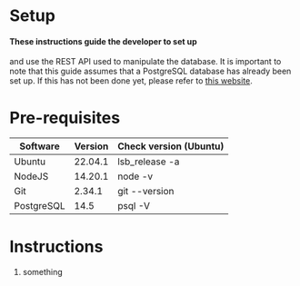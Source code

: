 Setup
======
#### These instructions guide the developer to set up 
and use the REST API used to manipulate the database.
It is important to note that this guide assumes that
a PostgreSQL database has already been set up.
If this has not been done yet, please
refer to [this website](https://www.digitalocean.com/community/tutorials/how-to-install-and-use-postgresql-on-ubuntu-20-04).

# Pre-requisites
Software | Version | Check version (Ubuntu)
--- | --- | ---
Ubuntu | 22.04.1 | lsb_release -a
NodeJS | 14.20.1 | node -v
Git | 2.34.1 | git --version
PostgreSQL | 14.5 | psql -V

# Instructions

####
1. something